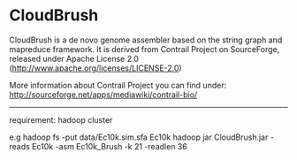 CloudBrush
==========================================

CloudBrush is a de novo genome assembler based on the string graph and mapreduce framework. 
It is derived from Contrail Project on SourceForge, released under Apache License 2.0 
(http://www.apache.org/licenses/LICENSE-2.0)

More information about Contrail Project you can find under: http://sourceforge.net/apps/mediawiki/contrail-bio/

--------
requirement: hadoop cluster

e.g hadoop fs -put data/Ec10k.sim.sfa Ec10k 
hadoop jar CloudBrush.jar -reads Ec10k -asm Ec10k_Brush -k 21 -readlen 36
